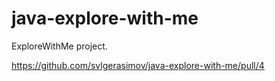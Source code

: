 # java-explore-with-me
ExploreWithMe project.

https://github.com/svlgerasimov/java-explore-with-me/pull/4
